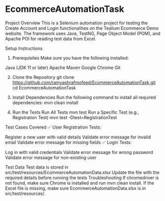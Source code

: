 # EcommerceAutomationTask
Project Overview
This is a Selenium automation project for testing the Create Account and Login functionalities on the Tealium Ecommerce Demo website. The framework uses Java, TestNG, Page Object Model (POM), and Apache POI for reading test data from Excel.

Setup Instructions
1. Prerequisites
Make sure you have the following installed:

Java (JDK 11 or later)
Apache Maven
Google Chrome
Git

2. Clone the Repository
git clone https://github.com/ramyashrafmofeed/EcommerceAutomationTask.git
cd EcommerceAutomationTask


4. Install Dependencies
Run the following command to install all required dependencies:
mvn clean install

4. Run the Tests
Run All Tests
mvn test
Run a Specific Test (e.g., Registration Test)
mvn test -Dtest=RegistrationTest

Test Cases Covered
✅ User Registration Tests:

Register a new user with valid details
Validate error message for invalid email
Validate error message for missing fields
✅ Login Tests:

Log in with valid credentials
Validate error message for wrong password
Validate error message for non-existing user

Test Data
Test data is stored in src/test/resources/EcommerceAutomationData.xlsx
Update the file with the required details before running the tests
Troubleshooting
If chromedriver is not found, make sure Chrome is installed and run mvn clean install.
If the Excel file is missing, make sure EcommerceAutomationData.xlsx is in src/test/resources/.
